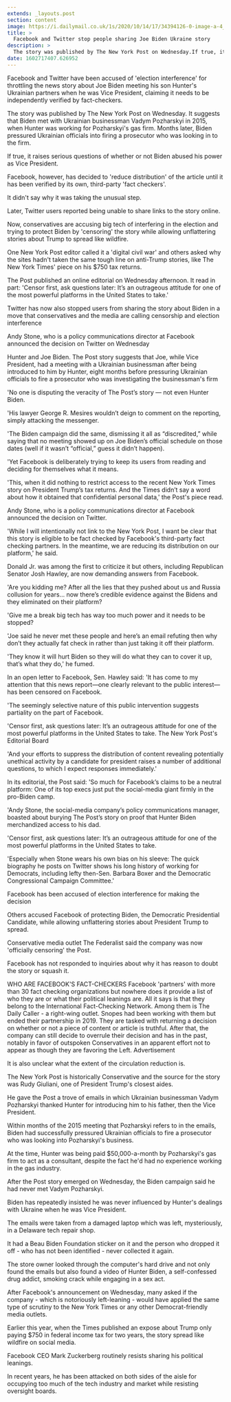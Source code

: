 ```yaml
--- 
extends: _layouts.post 
section: content 
image: https://i.dailymail.co.uk/1s/2020/10/14/17/34394126-0-image-a-4_1602694640756.jpg 
title: > 
  Facebook and Twitter stop people sharing Joe Biden Ukraine story 
description: > 
  The story was published by The New York Post on Wednesday.If true, it raises serious questions of whether or not Biden abused his power as Vice President.'This, when it did nothing to restrict access to the recent New York Times story on President Trump’s tax returns.'Andy Stone, the social-media company’s policy communications manager, boasted about burying The Post’s story on proof that Hunter Biden merchandized access to his dad.Biden has repeatedly insisted he was never influenced by Hunter's dealings with Ukraine when he was Vice President. 
date: 1602717407.626952 
--- 
```

Facebook and Twitter have been accused of 'election interference' for throttling the news story about Joe Biden meeting his son Hunter's Ukrainian partners when he was Vice President, claiming it needs to be independently verified by fact-checkers.

The story was published by The New York Post on Wednesday. It suggests that Biden met with Ukrainian businessman Vadym Pozharskyi in 2015, when Hunter was working for Pozharskyi's gas firm. Months later, Biden pressured Ukrainian officials into firing a prosecutor who was looking in to the firm.

If true, it raises serious questions of whether or not Biden abused his power as Vice President.

Facebook, however, has decided to 'reduce distribution' of the article until it has been verified by its own, third-party 'fact checkers'.

It didn't say why it was taking the unusual step.

Later, Twitter users reported being unable to share links to the story online.

Now, conservatives are accusing big tech of interfering in the election and trying to protect Biden by 'censoring' the story while allowing unflattering stories about Trump to spread like wildfire.

One New York Post editor called it a 'digital civil war' and others asked why the sites hadn't taken the same tough line on anti-Trump stories, like The New York Times' piece on his $750 tax returns.

The Post published an online editorial on Wednesday afternoon. It read in part: 'Censor first, ask questions later: It’s an outrageous attitude for one of the most powerful platforms in the United States to take.'

Twitter has now also stopped users from sharing the story about Biden in a move that conservatives and the media are calling censorship and election interference

Andy Stone, who is a policy communications director at Facebook announced the decision on Twitter on Wednesday

Hunter and Joe Biden. The Post story suggests that Joe, while Vice President, had a meeting with a Ukrainian businessman after being introduced to him by Hunter, eight months before pressuring Ukrainian officials to fire a prosecutor who was investigating the businessman's firm

'No one is disputing the veracity of The Post’s story — not even Hunter Biden.

'His lawyer George R. Mesires wouldn’t deign to comment on the reporting, simply attacking the messenger.

'The Biden campaign did the same, dismissing it all as “discredited,” while saying that no meeting showed up on Joe Biden’s official schedule on those dates (well if it wasn’t “official,” guess it didn’t happen).

'Yet Facebook is deliberately trying to keep its users from reading and deciding for themselves what it means.

'This, when it did nothing to restrict access to the recent New York Times story on President Trump’s tax returns. And the Times didn’t say a word about how it obtained that confidential personal data,' the Post's piece read.

Andy Stone, who is a policy communications director at Facebook announced the decision on Twitter.

'While I will intentionally not link to the New York Post, I want be clear that this story is eligible to be fact checked by Facebook's third-party fact checking partners. In the meantime, we are reducing its distribution on our platform,' he said.

Donald Jr. was among the first to criticize it but others, including Republican Senator Josh Hawley, are now demanding answers from Facebook.

'Are you kidding me? After all the lies that they pushed about us and Russia collusion for years... now there’s credible evidence against the Bidens and they eliminated on their platform?

'Give me a break big tech has way too much power and it needs to be stopped?

'Joe said he never met these people and here’s an email refuting then why don’t they actually fat check in rather than just taking it off their platform.

'They know it will hurt Biden so they will do what they can to cover it up, that’s what they do,' he fumed.

In an open letter to Facebook, Sen. Hawley said: 'It has come to my attention that this news report—one clearly relevant to the public interest—has been censored on Facebook.

'The seemingly selective nature of this public intervention suggests partiality on the part of Facebook.

'Censor first, ask questions later: It’s an outrageous attitude for one of the most powerful platforms in the United States to take. The New York Post's Editorial Board

'And your efforts to suppress the distribution of content revealing potentially unethical activity by a candidate for president raises a number of additional questions, to which I expect responses immediately.'

In its editorial, the Post said: 'So much for Facebook’s claims to be a neutral platform: One of its top execs just put the social-media giant firmly in the pro-Biden camp.

'Andy Stone, the social-media company’s policy communications manager, boasted about burying The Post’s story on proof that Hunter Biden merchandized access to his dad.

'Censor first, ask questions later: It’s an outrageous attitude for one of the most powerful platforms in the United States to take.

'Especially when Stone wears his own bias on his sleeve: The quick biography he posts on Twitter shows his long history of working for Democrats, including lefty then-Sen. Barbara Boxer and the Democratic Congressional Campaign Committee.'

Facebook has been accused of election interference for making the decision

Others accused Facebook of protecting Biden, the Democratic Presidential Candidate, while allowing unflattering stories about President Trump to spread.

Conservative media outlet The Federalist said the company was now 'officially censoring' the Post.

Facebook has not responded to inquiries about why it has reason to doubt the story or squash it.

WHO ARE FACEBOOK'S FACT-CHECKERS Facebook 'partners' with more than 30 fact checking organizations but nowhere does it provide a list of who they are or what their political leanings are. All it says is that they belong to the International Fact-Checking Network. Among them is The Daily Caller - a right-wing outlet. Snopes had been working with them but ended their partnership in 2019. They are tasked with returning a decision on whether or not a piece of content or article is truthful. After that, the company can still decide to overrule their decision and has in the past, notably in favor of outspoken Conservatives in an apparent effort not to appear as though they are favoring the Left. Advertisement

It is also unclear what the extent of the circulation reduction is.

The New York Post is historically Conservative and the source for the story was Rudy Giuliani, one of President Trump's closest aides.

He gave the Post a trove of emails in which Ukrainian businessman Vadym Pozharskyi thanked Hunter for introducing him to his father, then the Vice President.

Within months of the 2015 meeting that Pozharskyi refers to in the emails, Biden had successfully pressured Ukrainian officials to fire a prosecutor who was looking into Pozharskyi's business.

At the time, Hunter was being paid $50,000-a-month by Pozharskyi's gas firm to act as a consultant, despite the fact he'd had no experience working in the gas industry.

After the Post story emerged on Wednesday, the Biden campaign said he had never met Vadym Pozharskyi.

Biden has repeatedly insisted he was never influenced by Hunter's dealings with Ukraine when he was Vice President.

The emails were taken from a damaged laptop which was left, mysteriously, in a Delaware tech repair shop.

It had a Beau Biden Foundation sticker on it and the person who dropped it off - who has not been identified - never collected it again.

The store owner looked through the computer's hard drive and not only found the emails but also found a video of Hunter Biden, a self-confessed drug addict, smoking crack while engaging in a sex act.

After Facebook's announcement on Wednesday, many asked if the company - which is notoriously left-leaning - would have applied the same type of scrutiny to the New York Times or any other Democrat-friendly media outlets.

Earlier this year, when the Times published an expose about Trump only paying $750 in federal income tax for two years, the story spread like wildfire on social media.

Facebook CEO Mark Zuckerberg routinely resists sharing his political leanings.

In recent years, he has been attacked on both sides of the aisle for occupying too much of the tech industry and market while resisting oversight boards.